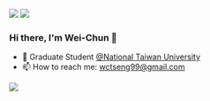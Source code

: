 

[<img src="https://img.shields.io/badge/linkedin-%230077B5.svg?&style=for-the-badge&logo=linkedin&logoColor=white" />](https://www.linkedin.com/in/wctseng)
[<img src="https://img.shields.io/badge/Medium-12100E?style=for-the-badge&logo=medium&logoColor=white" />](https://medium.com/@wctseng99)

### Hi there, I'm Wei-Chun 👋

- 🏢 Graduate Student [@National Taiwan University](https://www.ntu.edu.tw/english/)
- 📫 How to reach me: wctseng99@gmail.com

![](https://komarev.com/ghpvc/?wctseng99&color=blue)


